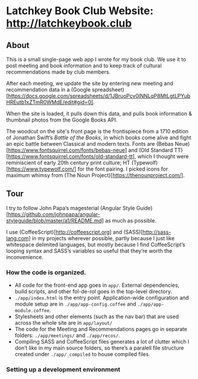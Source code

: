 # Latchkey Book Club Website: http://latchkeybook.club

## About
This is a small single-page web app I wrote for my book club. We use it to post meeting and book information and to keep track of cultural recommendations made by club members.

After each meeting, we update the site by entering new meeting and recommendation data in a (Google spreadsheet)[https://docs.google.com/spreadsheets/d/1JBruoPcv0lNNLqP8MtLgtLPYubHREutb1xZTmR0WMdE/edit#gid=0].

When the site is loaded, it pulls down this data, and pulls book information & thumbnail photos from the Google Books API.

The woodcut on the site's front page is the frontispiece from a 1710 edition of Jonathan Swift’s _Battle of the Books_, in which books come alive and fight an epic battle between Classical and modern texts. Fonts are (Bebas Neue)[https://www.fontsquirrel.com/fonts/bebas-neue] and (Old Standard TT)[https://www.fontsquirrel.com/fonts/old-standard-tt], which I thought were reminiscient of early 20th century print culture; HT (Typewolf)[https://www.typewolf.com/] for the font pairing. I picked icons for maximum whimsy from (The Noun Project)[https://thenounproject.com/].

## Tour

I try to follow John Papa’s magesterial (Angular Style Guide)[https://github.com/johnpapa/angular-styleguide/blob/master/a1/README.md] as much as possible.

I use (CoffeeScript)[http://coffeescript.org] and (SASS)[http://sass-lang.com] in my projects wherever possible, partly because I just like whitespace delimited languages, but mostly because I find CoffeeScript’s looping syntax and SASS’s variables so useful that they’re worth the inconvenience.

### How the code is organized.
* All code for the front-end app goes in `app/`. External dependencies, build scripts, and other fol-de-rol goes in the top-level directory.
* `./app/index.html` is the entry point. Application-wide configuration and module setup are in `./app/app-config.coffee` and `./app/app-module.coffee`.
* Stylesheets and other elements (such as the nav bar) that are used across the whole site are in `app/layout/`
* The code for the Meeting and Recommendations pages go in separate folders: `./app/meetings/` and `./app/recos/`.
* Compiling SASS and CoffeeScript files generates a lot of clutter which I don’t like in my main source folders, so there’s a paralell file structure created under `./app/_compiled` to house compiled files.

### Setting up a development environment
